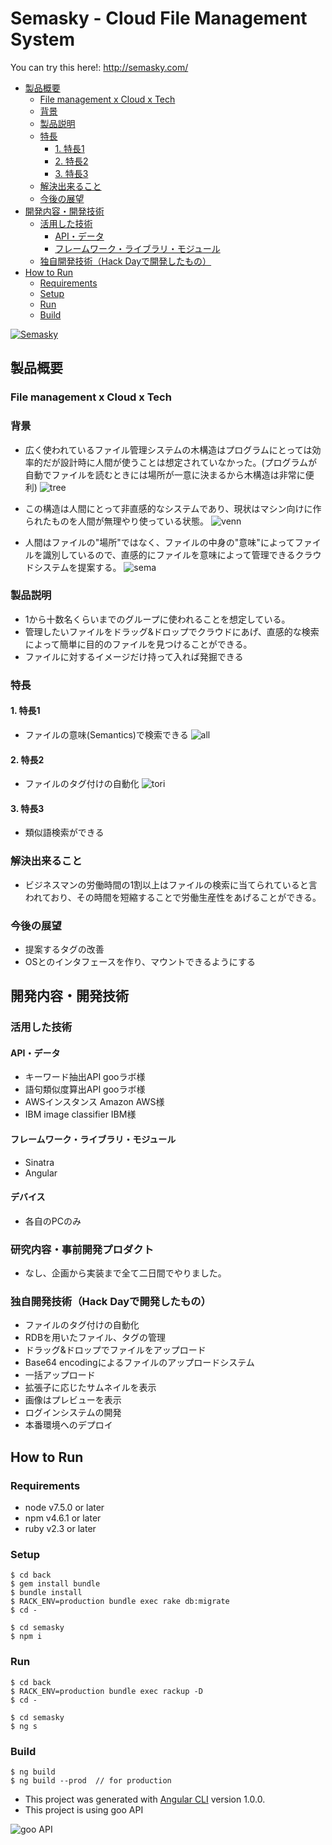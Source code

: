 # Semasky - Cloud File Management System

You can try this here!: http://semasky.com/

<!-- START doctoc generated TOC please keep comment here to allow auto update -->
<!-- DON'T EDIT THIS SECTION, INSTEAD RE-RUN doctoc TO UPDATE -->


- [製品概要](#%E8%A3%BD%E5%93%81%E6%A6%82%E8%A6%81)
  - [File management x Cloud x Tech](#file-management-x-cloud-x-tech)
  - [背景](#%E8%83%8C%E6%99%AF)
  - [製品説明](#%E8%A3%BD%E5%93%81%E8%AA%AC%E6%98%8E)
  - [特長](#%E7%89%B9%E9%95%B7)
    - [1. 特長1](#1-%E7%89%B9%E9%95%B71)
    - [2. 特長2](#2-%E7%89%B9%E9%95%B72)
    - [3. 特長3](#3-%E7%89%B9%E9%95%B73)
  - [解決出来ること](#%E8%A7%A3%E6%B1%BA%E5%87%BA%E6%9D%A5%E3%82%8B%E3%81%93%E3%81%A8)
  - [今後の展望](#%E4%BB%8A%E5%BE%8C%E3%81%AE%E5%B1%95%E6%9C%9B)
- [開発内容・開発技術](#%E9%96%8B%E7%99%BA%E5%86%85%E5%AE%B9%E3%83%BB%E9%96%8B%E7%99%BA%E6%8A%80%E8%A1%93)
  - [活用した技術](#%E6%B4%BB%E7%94%A8%E3%81%97%E3%81%9F%E6%8A%80%E8%A1%93)
    - [API・データ](#api%E3%83%BB%E3%83%87%E3%83%BC%E3%82%BF)
    - [フレームワーク・ライブラリ・モジュール](#%E3%83%95%E3%83%AC%E3%83%BC%E3%83%A0%E3%83%AF%E3%83%BC%E3%82%AF%E3%83%BB%E3%83%A9%E3%82%A4%E3%83%96%E3%83%A9%E3%83%AA%E3%83%BB%E3%83%A2%E3%82%B8%E3%83%A5%E3%83%BC%E3%83%AB)
  - [独自開発技術（Hack Dayで開発したもの）](#%E7%8B%AC%E8%87%AA%E9%96%8B%E7%99%BA%E6%8A%80%E8%A1%93hack-day%E3%81%A7%E9%96%8B%E7%99%BA%E3%81%97%E3%81%9F%E3%82%82%E3%81%AE)
- [How to Run](#how-to-run)
  - [Requirements](#requirements)
  - [Setup](#setup)
  - [Run](#run)
  - [Build](#build)

<!-- END doctoc generated TOC please keep comment here to allow auto update -->

[![Semasky](https://i.imgur.com/jfH1NdV.jpg)](https://youtu.be/_hZz8RE6xkE)

## 製品概要
### File management x Cloud x Tech

### 背景
* 広く使われているファイル管理システムの木構造はプログラムにとっては効率的だが設計時に人間が使うことは想定されていなかった。(プログラムが自動でファイルを読むときには場所が一意に決まるから木構造は非常に便利)
![tree](images/tree_small.png)

* この構造は人間にとって非直感的なシステムであり、現状はマシン向けに作られたものを人間が無理やり使っている状態。
![venn](images/venn.png)

* 人間はファイルの"場所"ではなく、ファイルの中身の"意味"によってファイルを識別しているので、直感的にファイルを意味によって管理できるクラウドシステムを提案する。
![sema](images/sema_small.png)

### 製品説明
* 1から十数名くらいまでのグループに使われることを想定している。
* 管理したいファイルをドラッグ&ドロップでクラウドにあげ、直感的な検索によって簡単に目的のファイルを見つけることができる。
* ファイルに対するイメージだけ持って入れば発掘できる

### 特長

#### 1. 特長1
* ファイルの意味(Semantics)で検索できる
![all](images/all.png)

#### 2. 特長2
* ファイルのタグ付けの自動化
![tori](images/tori.png)

#### 3. 特長3
* 類似語検索ができる

### 解決出来ること
* ビジネスマンの労働時間の1割以上はファイルの検索に当てられていると言われており、その時間を短縮することで労働生産性をあげることができる。

### 今後の展望
* 提案するタグの改善
* OSとのインタフェースを作り、マウントできるようにする

## 開発内容・開発技術
### 活用した技術
#### API・データ
* キーワード抽出API gooラボ様
* 語句類似度算出API gooラボ様
* AWSインスタンス Amazon AWS様
* IBM image classifier IBM様

#### フレームワーク・ライブラリ・モジュール
* Sinatra
* Angular

#### デバイス
* 各自のPCのみ

### 研究内容・事前開発プロダクト
* なし、企画から実装まで全て二日間でやりました。

### 独自開発技術（Hack Dayで開発したもの）
* ファイルのタグ付けの自動化
* RDBを用いたファイル、タグの管理
* ドラッグ&ドロップでファイルをアップロード
* Base64 encodingによるファイルのアップロードシステム
* 一括アップロード
* 拡張子に応じたサムネイルを表示
* 画像はプレビューを表示
* ログインシステムの開発
* 本番環境へのデプロイ

## How to Run

### Requirements
* node v7.5.0 or later
* npm v4.6.1 or later
* ruby v2.3 or later

### Setup
```
$ cd back
$ gem install bundle
$ bundle install 
$ RACK_ENV=production bundle exec rake db:migrate
$ cd -

$ cd semasky
$ npm i
```

### Run
```
$ cd back
$ RACK_ENV=production bundle exec rackup -D
$ cd -

$ cd semasky
$ ng s
```

### Build
```
$ ng build
$ ng build --prod  // for production
```

* This project was generated with [Angular CLI](https://github.com/angular/angular-cli) version 1.0.0.
* This project is using goo API

![goo API](http://u.xgoo.jp/img/sgoo.png)
